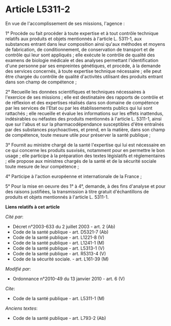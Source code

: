 # Article L5311-2

En vue de l'accomplissement de ses missions, l'agence :

1° Procède ou fait procéder à toute expertise et à tout contrôle technique relatifs aux produits et objets mentionnés à
l'article L. 5311-1, aux substances entrant dans leur composition ainsi qu'aux méthodes et moyens de fabrication, de
conditionnement, de conservation de transport et de contrôle qui leur sont appliqués ; elle exécute le contrôle de qualité
des examens de biologie médicale et des analyses permettant l'identification d'une personne par ses empreintes génétiques, et
procède, à la demande des services concernés, à toute expertise technique nécessaire ; elle peut être chargée du contrôle de
qualité d'activités utilisant des produits entrant dans son champ de compétence ;

2° Recueille les données scientifiques et techniques nécessaires à l'exercice de ses missions ; elle est destinataire des
rapports de contrôle et de réflexion et des expertises réalisés dans son domaine de compétence par les services de l'Etat ou
par les établissements publics qui lui sont rattachés ; elle recueille et évalue les informations sur les effets inattendus,
indésirables ou néfastes des produits mentionnés à l'article L. 5311-1, ainsi que sur l'abus et sur la pharmacodépendance
susceptibles d'être entraînés par des substances psychoactives, et prend, en la matière, dans son champ de compétence, toute
mesure utile pour préserver la santé publique ;

3° Fournit au ministre chargé de la santé l'expertise qui lui est nécessaire en ce qui concerne les produits susvisés,
notamment pour en permettre le bon usage ; elle participe à la préparation des textes législatifs et réglementaires ; elle
propose aux ministres chargés de la santé et de la sécurité sociale toute mesure de leur compétence ;

4° Participe à l'action européenne et internationale de la France ;

5° Pour la mise en oeuvre des 1° à 4°, demande, à des fins d'analyse et pour des raisons justifiées, la transmission à titre
gratuit d'échantillons de produits et objets mentionnés à l'article L. 5311-1.

**Liens relatifs à cet article**

_Cité par_:

  - Décret n°2003-633 du 2 juillet 2003 - art. 2 (Ab)
  - Code de la santé publique - art. D5321-7 (Ab)
  - Code de la santé publique - art. L1221-8 (V)
  - Code de la santé publique - art. L1241-1 (M)
  - Code de la santé publique - art. L5313-1 (V)
  - Code de la santé publique - art. R5313-4 (V)
  - Code de la sécurité sociale. - art. L161-39 (M)

_Modifié par_:

  - Ordonnance n°2010-49 du 13 janvier 2010 - art. 6 (V)

_Cite_:

  - Code de la santé publique - art. L5311-1 (M)

_Anciens textes_:

  - Code de la santé publique - art. L793-2 (Ab)
